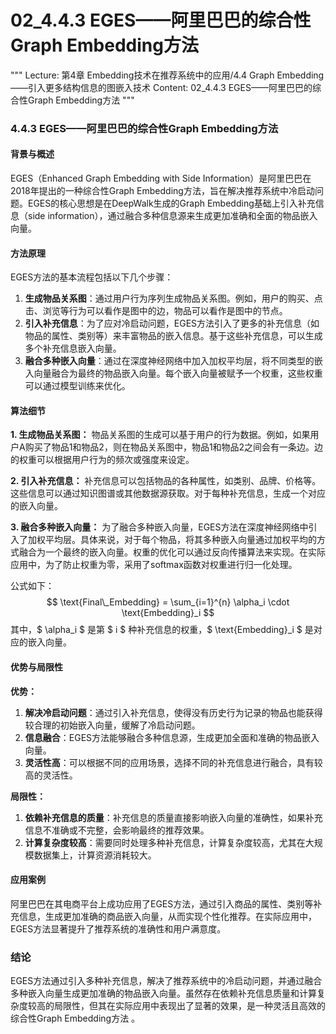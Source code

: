 # 02_4.4.3 EGES——阿里巴巴的综合性Graph Embedding方法

"""
Lecture: 第4章 Embedding技术在推荐系统中的应用/4.4 Graph Embedding——引入更多结构信息的图嵌入技术
Content: 02_4.4.3 EGES——阿里巴巴的综合性Graph Embedding方法
"""

### 4.4.3 EGES——阿里巴巴的综合性Graph Embedding方法

#### 背景与概述

EGES（Enhanced Graph Embedding with Side Information）是阿里巴巴在2018年提出的一种综合性Graph Embedding方法，旨在解决推荐系统中冷启动问题。EGES的核心思想是在DeepWalk生成的Graph Embedding基础上引入补充信息（side information），通过融合多种信息源来生成更加准确和全面的物品嵌入向量。

#### 方法原理

EGES方法的基本流程包括以下几个步骤：

1. **生成物品关系图**：通过用户行为序列生成物品关系图。例如，用户的购买、点击、浏览等行为可以看作是图中的边，物品可以看作是图中的节点。
2. **引入补充信息**：为了应对冷启动问题，EGES方法引入了更多的补充信息（如物品的属性、类别等）来丰富物品的嵌入信息。基于这些补充信息，可以生成多个补充信息嵌入向量。
3. **融合多种嵌入向量**：通过在深度神经网络中加入加权平均层，将不同类型的嵌入向量融合为最终的物品嵌入向量。每个嵌入向量被赋予一个权重，这些权重可以通过模型训练来优化。

#### 算法细节

**1. 生成物品关系图：**
物品关系图的生成可以基于用户的行为数据。例如，如果用户A购买了物品1和物品2，则在物品关系图中，物品1和物品2之间会有一条边。边的权重可以根据用户行为的频次或强度来设定。

**2. 引入补充信息：**
补充信息可以包括物品的各种属性，如类别、品牌、价格等。这些信息可以通过知识图谱或其他数据源获取。对于每种补充信息，生成一个对应的嵌入向量。

**3. 融合多种嵌入向量：**
为了融合多种嵌入向量，EGES方法在深度神经网络中引入了加权平均层。具体来说，对于每个物品，将其多种嵌入向量通过加权平均的方式融合为一个最终的嵌入向量。权重的优化可以通过反向传播算法来实现。在实际应用中，为了防止权重为零，采用了softmax函数对权重进行归一化处理。

公式如下：
$$ \text{Final\_Embedding} = \sum_{i=1}^{n} \alpha_i \cdot \text{Embedding}_i $$
其中，$ \alpha_i $ 是第 $ i $ 种补充信息的权重，$ \text{Embedding}_i $ 是对应的嵌入向量。

#### 优势与局限性

**优势：**

1. **解决冷启动问题**：通过引入补充信息，使得没有历史行为记录的物品也能获得较合理的初始嵌入向量，缓解了冷启动问题。
2. **信息融合**：EGES方法能够融合多种信息源，生成更加全面和准确的物品嵌入向量。
3. **灵活性高**：可以根据不同的应用场景，选择不同的补充信息进行融合，具有较高的灵活性。

**局限性：**

1. **依赖补充信息的质量**：补充信息的质量直接影响嵌入向量的准确性，如果补充信息不准确或不完整，会影响最终的推荐效果。
2. **计算复杂度较高**：需要同时处理多种补充信息，计算复杂度较高，尤其在大规模数据集上，计算资源消耗较大。

#### 应用案例

阿里巴巴在其电商平台上成功应用了EGES方法，通过引入商品的属性、类别等补充信息，生成更加准确的商品嵌入向量，从而实现个性化推荐。在实际应用中，EGES方法显著提升了推荐系统的准确性和用户满意度。

### 结论

EGES方法通过引入多种补充信息，解决了推荐系统中的冷启动问题，并通过融合多种嵌入向量生成更加准确的物品嵌入向量。虽然存在依赖补充信息质量和计算复杂度较高的局限性，但其在实际应用中表现出了显著的效果，是一种灵活且高效的综合性Graph Embedding方法   。